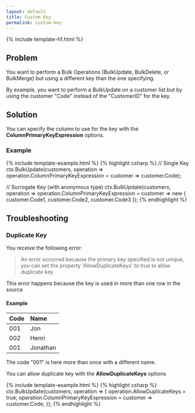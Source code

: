 ```yaml
---
layout: default
title: Custom Key
permalink: custom-key
---
```


{% include template-h1.html %}

## Problem
You want to perform a Bulk Operations (BulkUpdate, BulkDelete, or BulkMerge) but using a different key than the one specifying.

By example, you want to perform a BulkUpdate on a customer list but by using the customer "Code" instead of the "CustomerID" for the key.

## Solution
You can specify the column to use for the key with the **ColumnPrimaryKeyExpression** options.

### Example

{% include template-example.html %} 
{% highlight csharp %}
// Single Key
ctx.BulkUpdate(customers, operation => operation.ColumnPrimaryKeyExpression =
    customer => customer.Code);

// Surrogate Key (with anonymous type)
ctx.BulkUpdate(customers, operation => operation.ColumnPrimaryKeyExpression =
    customer => new { customer.Code1, customer.Code2, customer.Code3 });
{% endhighlight %}

## Troubleshooting

### Duplicate Key
You receive the following error:
>  An error occurred because the primary key specified is not unique, you can set the property 'AllowDuplicateKeys' to true to allow duplicate key

This error happens because the key is used in more than one row in the source

#### Example 

| Code | Name  |
| :--- | :---- |
| 001  | Jon |
| 002  | Henri |
| 001  | Jonathan |

The code "001" is here more than once with a different name.

You can allow duplicate key with the **AllowDuplicateKeys** options

{% include template-example.html %} 
{% highlight csharp %}
ctx.BulkUpdate(customers, operation =>
{
    operation.AllowDuplicateKeys = true;
    operation.ColumnPrimaryKeyExpression = customer => customer.Code;
});
{% endhighlight %}
